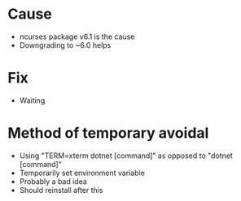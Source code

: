  
# Cause

- ncurses package v6.1 is the cause
- Downgrading to ~6.0 helps

# Fix

- Waiting

# Method of temporary avoidal

- Using "TERM=xterm dotnet \[command\]" as opposed to "dotnet \[command\]"
- Temporarily set environment variable
- Probably a bad idea
- Should reinstall after this

